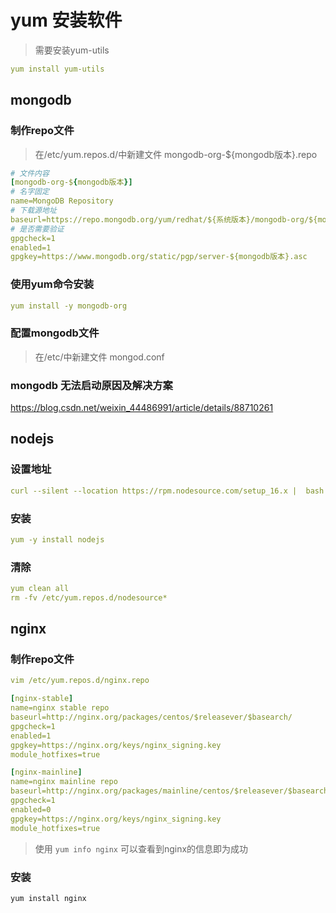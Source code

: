 # yum 安装软件
> 需要安装yum-utils
``` yml
yum install yum-utils
```
## mongodb
### 制作repo文件
> 在/etc/yum.repos.d/中新建文件 mongodb-org-${mongodb版本}.repo

``` yml
# 文件内容
[mongodb-org-${mongodb版本}]
# 名字固定
name=MongoDB Repository 
# 下载源地址
baseurl=https://repo.mongodb.org/yum/redhat/${系统版本}/mongodb-org/${mongodb版本}/x86_64/
# 是否需要验证
gpgcheck=1
enabled=1
gpgkey=https://www.mongodb.org/static/pgp/server-${mongodb版本}.asc
```

### 使用yum命令安装
``` yml
yum install -y mongodb-org
```

### 配置mongodb文件
> 在/etc/中新建文件 mongod.conf


### mongodb 无法启动原因及解决方案
https://blog.csdn.net/weixin_44486991/article/details/88710261

## nodejs

### 设置地址

``` yml
curl --silent --location https://rpm.nodesource.com/setup_16.x |  bash
```

### 安装

``` yml
yum -y install nodejs
```

### 清除

``` yml
yum clean all
rm -fv /etc/yum.repos.d/nodesource*
```

## nginx

### 制作repo文件

``` yml
vim /etc/yum.repos.d/nginx.repo

[nginx-stable]
name=nginx stable repo
baseurl=http://nginx.org/packages/centos/$releasever/$basearch/
gpgcheck=1
enabled=1
gpgkey=https://nginx.org/keys/nginx_signing.key
module_hotfixes=true

[nginx-mainline]
name=nginx mainline repo
baseurl=http://nginx.org/packages/mainline/centos/$releasever/$basearch/
gpgcheck=1
enabled=0
gpgkey=https://nginx.org/keys/nginx_signing.key
module_hotfixes=true
```
> 使用 ```yum info nginx``` 可以查看到nginx的信息即为成功
### 安装

```
yum install nginx
```

